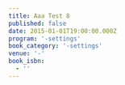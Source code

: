 ```yaml
---
title: Aaa Test 8
published: false
date: 2015-01-01T19:00:00.000Z
program: '-settings'
book_category: '-settings'
venue: '-'
book_isbn:
  - ''
---
```


